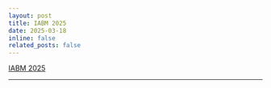 ```yaml
---
layout: post
title: IABM 2025
date: 2025-03-18
inline: false
related_posts: false
---
```


[IABM 2025](https://iabm2025.sciencesconf.org/)

***